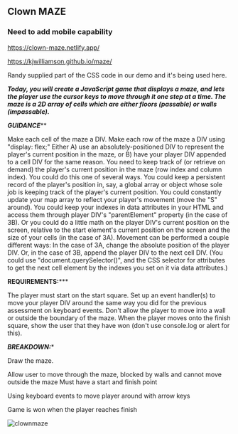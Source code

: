 ## Clown MAZE

### Need to add mobile capability

https://clown-maze.netlify.app/

https://kjwilliamson.github.io/maze/


Randy supplied part of the CSS code in our demo and it's being used here.

*****Today, you will create a JavaScript game that displays a maze, and lets the player use the cursor keys to move through it one step at a time. The maze is a 2D array of cells which are either floors (passable) or walls (impassable).*****

*****GUIDANCE*******

Make each cell of the maze a DIV.
Make each row of the maze a DIV using "display: flex;"
Either A) use an absolutely-positioned DIV to represent the player's current position in the maze, or B) have your player DIV appended to a cell DIV for the same reason.
You need to keep track of (or retrieve on demand) the player's current position in the maze (row index and column index). You could do this one of several ways. You could keep a persistent record of the player's position in, say, a global array or object whose sole job is keeping track of the player's current position. You could constantly update your map array to reflect your player's movement (move the "S" around). You could keep your indexes in data attributes in your HTML and access them through player DIV's "parentElement" property (in the case of 3B). Or you could do a little math on the player DIV's current position on the screen, relative to the start element's current position on the screen and the size of your cells (in the case of 3A).
Movement can be performed a couple different ways: In the case of 3A, change the absolute position of the player DIV. Or, in the case of 3B, append the player DIV to the next cell DIV. (You could use "document.querySelector()", and the CSS selector for attributes to get the next cell element by the indexes you set on it via data attributes.)

****REQUIREMENTS:*******

The player must start on the start square.
Set up an event handler(s) to move your player DIV around the same way you did for the previous assessment on keyboard events.
Don't allow the player to move into a wall or outside the boundary of the maze.
When the player moves onto the finish square, show the user that they have won (don't use console.log or alert for this).

*****BREAKDOWN:******

Draw the maze.

Allow user to move through the maze, blocked by walls and cannot move outside the maze  Must have a start and finish point

Using keyboard events to move player around with arrow keys

Game is won when the player reaches finish


![clownmaze](https://user-images.githubusercontent.com/24884380/161319595-186403e0-ae98-45b1-9068-b419ed329eb1.jpeg)




